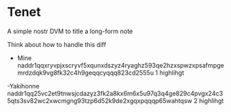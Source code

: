 # Tenet

A simple nostr DVM to title a long-form note

Think about how to handle this diff

- Mine
naddr1qqxryvpjxscryvf5xqunxdszyz4ryaghz593qe2hzxspwzxpsafmpgemrdzdqk9vg8fk32c4h9geqqcyqqq823cd2555u
1 highlihgt

 -Yakihonne
naddr1qq25vc2et9tnwsjcdazyz3fk2a8kx6m6x5u97q3q4ge829c4pvgx24c35qts3sv82wc2xwcmgng93tzp6d52k9de2xgqxpqqqp65wahtqsw
2 highlihgt
